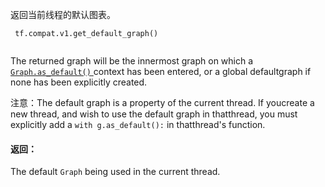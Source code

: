 返回当前线程的默认图表。

```
 tf.compat.v1.get_default_graph()
 
```

The returned graph will be the innermost graph on which a[ `Graph.as_default()` ](/api_docs/python/tf/Graph#as_default) context has been entered, or a global defaultgraph if none has been explicitly created.

注意：The default graph is a property of the current thread. If youcreate a new thread, and wish to use the default graph in thatthread, you must explicitly add a  `with g.as_default():`  in thatthread's function.

#### 返回：
The default  `Graph`  being used in the current thread.

